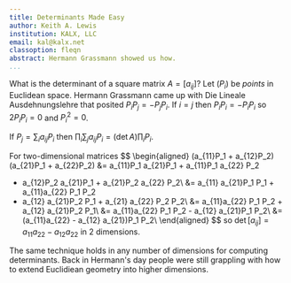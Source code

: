 ```yaml
---
title: Determinants Made Easy
author: Keith A. Lewis
institution: KALX, LLC
email: kal@kalx.net
classoption: fleqn
abstract: Hermann Grassmann showed us how.
...
```


<!--
\newcommand\det{\operatorname{det}}
-->

What is the determinant of a square matrix $A = [a_{ij}]$?  Let $(P_i)$
be _points_ in Euclidean space.  Hermann Grassmann came up with Die
Lineale Ausdehnungslehre that posited $P_i P_j = -P_j P_i$. If $i = j$
then $P_i P_i = -P_i P_i$ so $2P_i P_i = 0$ and $P_i^2 = 0$.

If $P_j = \sum_i a_{ij}P_i$ then $\prod_i\sum_j a_{ij} P_i = (\det A)\prod_i P_i$.

For two-dimensional matrices
$$
\begin{aligned}
(a_{11}P_1 + a_{12}P_2)(a_{21}P_1 + a_{22}P_2)
&= a_{11}P_1 a_{21}P_1 + a_{11}P_1 a_{22} P_2
+ a_{12}P_2 a_{21}P_1 + a_{21}P_2 a_{22} P_2\\
&= a_{11} a_{21}P_1 P_1 + a_{11}a_{22} P_1 P_2
+ a_{12} a_{21}P_2 P_1 + a_{21} a_{22} P_2 P_2\\
&= a_{11}a_{22} P_1 P_2 + a_{12} a_{21}P_2 P_1\\
&= a_{11}a_{22} P_1 P_2 - a_{12} a_{21}P_1 P_2\\
&= (a_{11}a_{22} - a_{12} a_{21})P_1 P_2\\
\end{aligned}
$$
so $\det[a_{ij}] = a_{11}a_{22} - a_{12}a_{22}$ in 2 dimensions.

The same technique holds in any number of dimensions for computing determinants.
Back in Hermann's day people were still grappling with how to extend Euclidiean geometry
into higher dimensions. 
